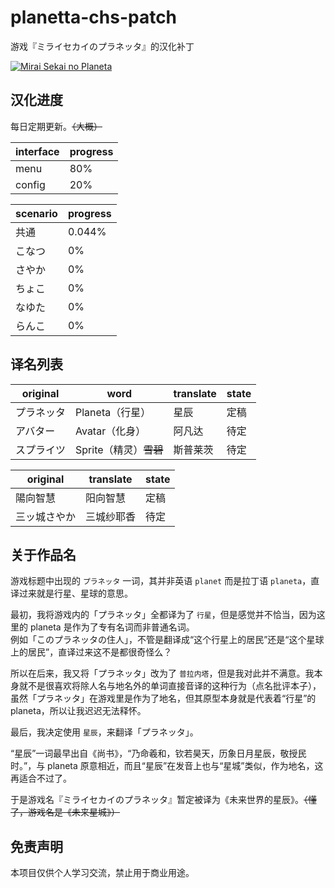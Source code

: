 # planetta-chs-patch

游戏『ミライセカイのプラネッタ』的汉化补丁

<a href="http://www.libre-soft.jp/planetta/index.html">
  <img src="https://vip2.loli.io/2023/08/23/jWaJAuT4gXNmVZt.png" alt="Mirai Sekai no Planeta" />
</a>

## 汉化进度

每日定期更新。~~（大概）~~

| interface | progress |
| :-------- | :------- |
| menu      | 80%      |
| config    | 20%      |

| scenario | progress |
| :------- | :------- |
| 共通     | 0.044%   |
| こなつ   | 0%       |
| さやか   | 0%       |
| ちょこ   | 0%       |
| なゆた   | 0%       |
| らんこ   | 0%       |

## 译名列表

| original   | word                   | translate | state |
| ---------- | ---------------------- | --------- | ----- |
| プラネッタ | Planeta（行星）        | 星辰      | 定稿  |
| アバター   | Avatar（化身）         | 阿凡达    | 待定  |
| スプライツ | Sprite（精灵）~~雪碧~~ | 斯普莱茨  | 待定  |

| original     | translate  | state |
| ------------ | ---------- | ----- |
| 陽向智慧     | 阳向智慧   | 定稿  |
| 三ッ城さやか | 三城纱耶香 | 待定  |

## 关于作品名

游戏标题中出现的 `プラネッタ` 一词，其并非英语 `planet` 而是拉丁语 `planeta`，直译过来就是行星、星球的意思。

最初，我将游戏内的「プラネッタ」全都译为了 `行星`，但是感觉并不恰当，因为这里的 planeta 是作为了专有名词而非普通名词。  
例如「このプラネッタの住人」，不管是翻译成“这个行星上的居民”还是“这个星球上的居民”，直译过来这不是都很奇怪么？

所以在后来，我又将「プラネッタ」改为了 `普拉内塔`，但是我对此并不满意。我本身就不是很喜欢将除人名与地名外的单词直接音译的这种行为（点名批评本子），虽然「プラネッタ」在游戏里是作为了地名，但其原型本身就是代表着“行星”的 planeta，所以让我迟迟无法释怀。

最后，我决定使用 `星辰`，来翻译「プラネッタ」。

“星辰”一词最早出自《尚书》，“乃命羲和，钦若昊天，历象日月星辰，敬授民时。”，与 planeta 原意相近，而且“星辰”在发音上也与“星城”类似，作为地名，这再适合不过了。

于是游戏名『ミライセカイのプラネッタ』暂定被译为《未来世界的星辰》。~~（懂了，游戏名是《未来星城》）~~

## 免责声明

本项目仅供个人学习交流，禁止用于商业用途。
